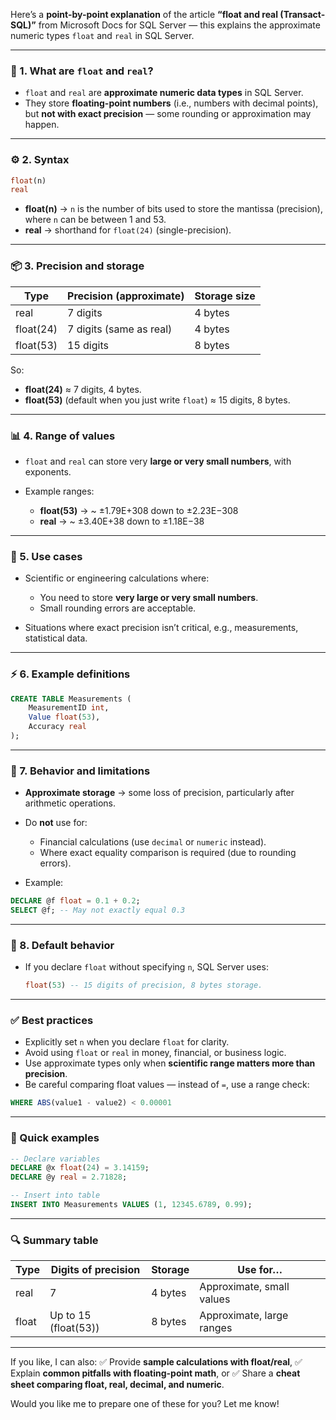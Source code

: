 Here’s a **point-by-point explanation** of the article **“float and real (Transact-SQL)”** from Microsoft Docs for SQL Server — this explains the approximate numeric types `float` and `real` in SQL Server.

---

### 🌿 1. **What are `float` and `real`?**

* `float` and `real` are **approximate numeric data types** in SQL Server.
* They store **floating-point numbers** (i.e., numbers with decimal points), but **not with exact precision** — some rounding or approximation may happen.

---

### ⚙️ 2. **Syntax**

```sql
float(n)
real
```

* **float(n)** → `n` is the number of bits used to store the mantissa (precision), where `n` can be between 1 and 53.
* **real** → shorthand for `float(24)` (single-precision).

---

### 📦 3. **Precision and storage**

| Type      | Precision (approximate) | Storage size |
| --------- | ----------------------- | ------------ |
| real      | 7 digits                | 4 bytes      |
| float(24) | 7 digits (same as real) | 4 bytes      |
| float(53) | 15 digits               | 8 bytes      |

So:

* **float(24)** ≈ 7 digits, 4 bytes.
* **float(53)** (default when you just write `float`) ≈ 15 digits, 8 bytes.

---

### 📊 4. **Range of values**

* `float` and `real` can store very **large or very small numbers**, with exponents.
* Example ranges:

  * **float(53)** → \~ ±1.79E+308 down to ±2.23E−308
  * **real** → \~ ±3.40E+38 down to ±1.18E−38

---

### 🌲 5. **Use cases**

* Scientific or engineering calculations where:

  * You need to store **very large or very small numbers**.
  * Small rounding errors are acceptable.
* Situations where exact precision isn’t critical, e.g., measurements, statistical data.

---

### ⚡ 6. **Example definitions**

```sql
CREATE TABLE Measurements (
    MeasurementID int,
    Value float(53),
    Accuracy real
);
```

---

### 🚦 7. **Behavior and limitations**

* **Approximate storage** → some loss of precision, particularly after arithmetic operations.
* Do **not** use for:

  * Financial calculations (use `decimal` or `numeric` instead).
  * Where exact equality comparison is required (due to rounding errors).
* Example:

```sql
DECLARE @f float = 0.1 + 0.2;
SELECT @f; -- May not exactly equal 0.3
```

---

### 📌 8. **Default behavior**

* If you declare `float` without specifying `n`, SQL Server uses:

  ```sql
  float(53) -- 15 digits of precision, 8 bytes storage.
  ```

---

### ✅ Best practices

* Explicitly set `n` when you declare `float` for clarity.
* Avoid using `float` or `real` in money, financial, or business logic.
* Use approximate types only when **scientific range matters more than precision**.
* Be careful comparing float values — instead of `=`, use a range check:

```sql
WHERE ABS(value1 - value2) < 0.00001
```

---

### 🔧 Quick examples

```sql
-- Declare variables
DECLARE @x float(24) = 3.14159;
DECLARE @y real = 2.71828;

-- Insert into table
INSERT INTO Measurements VALUES (1, 12345.6789, 0.99);
```

---

### 🔍 Summary table

| Type  | Digits of precision  | Storage | Use for…                  |
| ----- | -------------------- | ------- | ------------------------- |
| real  | 7                    | 4 bytes | Approximate, small values |
| float | Up to 15 (float(53)) | 8 bytes | Approximate, large ranges |

---

If you like, I can also:
✅ Provide **sample calculations with float/real**,
✅ Explain **common pitfalls with floating-point math**, or
✅ Share a **cheat sheet comparing float, real, decimal, and numeric**.

Would you like me to prepare one of these for you? Let me know!
